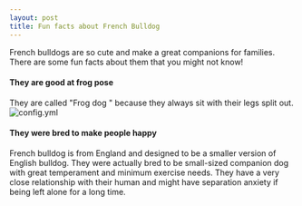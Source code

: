 ```yaml
---
layout: post
title: Fun facts about French Bulldog 
---
```


French bulldogs are so cute and make a great companions for families. There are some fun facts about them that you might not know!

#### They are good at frog pose 

They are called "Frog dog " because they always sit with their legs split out.
![config.yml](http://www.allstarfrenchbulldogs.com/Bogey10wksDeck-3.jpg)

#### They were bred to make people happy

French bulldog is from England and designed to be a smaller version of English bulldog. They were actually bred to be small-sized companion dog with great temperament and minimum exercise needs. They have a very close relationship with their human and might have separation anxiety if being left alone for a long time.